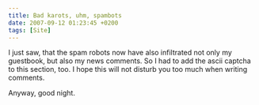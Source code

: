 ```yaml
---
title: Bad karots, uhm, spambots
date: 2007-09-12 01:23:45 +0200
tags: [Site]
---
```


I just saw, that the spam robots now have also infiltrated not only my guestbook, but also my news comments. So I had to add the ascii captcha to this section, too. I hope this will not disturb you too much when writing comments.

Anyway, good night.